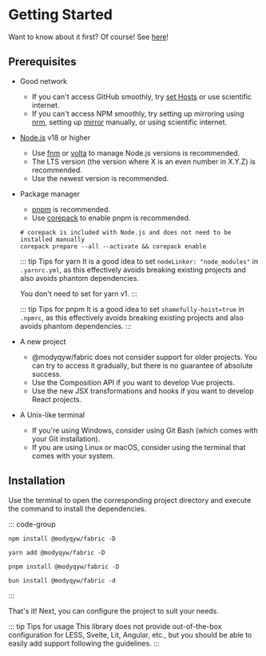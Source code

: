 # Getting Started

Want to know about it first? Of course! See [here](./what-is-modyqyw-fabric.md)!

## Prerequisites

- Good network

  - If you can't access GitHub smoothly, try [set Hosts](https://github.com/ineo6/hosts) or use scientific internet.
  - If you can't access NPM smoothly, try setting up mirroring using [nrm](https://github.com/Pana/nrm), setting up [mirror](https://npmmirror.com/) manually, or using scientific internet.

- [Node.js](https://nodejs.org/) v18 or higher

  - Use [fnm](https://github.com/Schniz/fnm) or [volta](https://volta.sh/) to manage Node.js versions is recommended.
  - The LTS version (the version where X is an even number in X.Y.Z) is recommended.
  - Use the newest version is recommended.

- Package manager

  - [pnpm](https://pnpm.io) is recommended.
  - Use [corepack](https://github.com/nodejs/corepack) to enable pnpm is recommended.

  ```shell
  # corepack is included with Node.js and does not need to be installed manually
  corepack prepare --all --activate && corepack enable
  ```

  ::: tip Tips for yarn
  It is a good idea to set `nodeLinker: "node_modules"` in `.yarnrc.yml`, as this effectively avoids breaking existing projects and also avoids phantom dependencies.

  You don't need to set for yarn v1.
  :::

  ::: tip Tips for pnpm
  It is a good idea to set `shamefully-hoist=true` in `.npmrc`, as this effectively avoids breaking existing projects and also avoids phantom dependencies.
  :::

- A new project

  - @modyqyw/fabric does not consider support for older projects. You can try to access it gradually, but there is no guarantee of absolute success.
  - Use the Composition API if you want to develop Vue projects.
  - Use the new JSX transformations and hooks if you want to develop React projects.

- A Unix-like terminal
  - If you're using Windows, consider using Git Bash (which comes with your Git installation).
  - If you are using Linux or macOS, consider using the terminal that comes with your system.

## Installation

Use the terminal to open the corresponding project directory and execute the command to install the dependencies.

::: code-group

```shell [npm]
npm install @modyqyw/fabric -D
```

```shell [yarn]
yarn add @modyqyw/fabric -D
```

```shell [pnpm]
pnpm install @modyqyw/fabric -D
```

```shell [bun(experimental)]
bun install @modyqyw/fabric -d
```

:::

That's it! Next, you can configure the project to suit your needs.

::: tip Tips for usage
This library does not provide out-of-the-box configuration for LESS, Svelte, Lit, Angular, etc., but you should be able to easily add support following the guidelines.
:::
